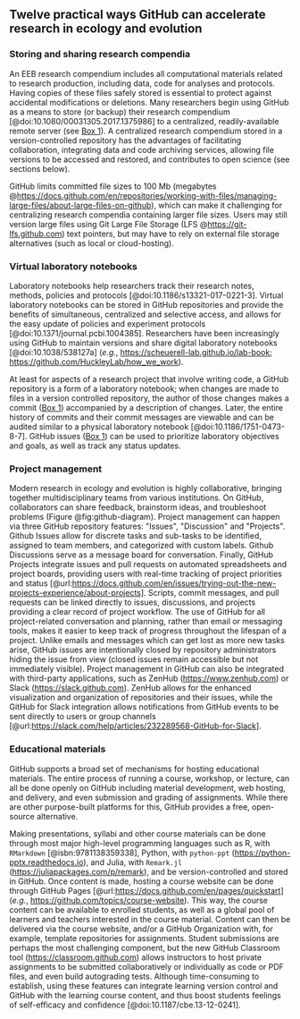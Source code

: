 ## Twelve practical ways GitHub can accelerate research in ecology and evolution

### Storing and sharing research compendia

<!--*contributors to this section: Dylan Gomes, Emma Hudgins, Pedro Braga* -->
An EEB research compendium includes all computational materials related to research production, including data, code for analyses and protocols.
Having copies of these files safely stored is essential to protect against accidental modifications or deletions.
Many researchers begin using GitHub as a means to store (or backup) their research compendium [@doi:10.1080/00031305.2017.1375986] to a centralized, readily-available remote server (see [Box 1](#definitions)).
A centralized research compendium stored in a version-controlled repository has the advantages of facilitating collaboration, integrating data and code archiving services, allowing file versions to be accessed and restored, and contributes to open science (see sections below).

GitHub limits committed file sizes to 100 Mb (megabytes @https://docs.github.com/en/repositories/working-with-files/managing-large-files/about-large-files-on-github), which can make it challenging for centralizing research compendia containing larger file sizes. 
Users may still version large files using Git Large File Storage (LFS @https://git-lfs.github.com) text pointers, but may have to rely on external file storage alternatives (such as local or cloud-hosting).

### Virtual laboratory notebooks

<!--*contributors to this section: RCO* -->
Laboratory notebooks help researchers track their research notes, methods, policies and protocols [@doi:10.1186/s13321-017-0221-3].
Virtual laboratory notebooks can be stored in GitHub repositories and provide the benefits of simultaneous, centralized and selective access, and allows for the easy update of policies and experiment protocols [@doi:10.1371/journal.pcbi.1004385].
Researchers have been increasingly using GitHub to maintain versions and share digital laboratory notebooks [@doi:10.1038/538127a] (_e.g._, <https://scheuerell-lab.github.io/lab-book>; <https://github.com/HuckleyLab/how_we_work>). 

At least for aspects of a research project that involve writing code, a GitHub repository is a form of a laboratory notebook; when changes are made to files in a version controlled repository, the author of those changes makes a commit ([Box 1](#definitions)) accompanied by a description of changes. 
Later, the entire history of commits and their commit messages are viewable and can be audited similar to a physical laboratory notebook [@doi:10.1186/1751-0473-8-7].
GitHub issues ([Box 1](#definitions)) can be used to prioritize laboratory objectives and goals, as well as track any status updates.

### Project management

<!--*Contributors to this section: Kaitlyn Gaynor, Rob Crystal-Ornelas, Pedro Braga*-->

Modern research in ecology and evolution is highly collaborative, bringing together multidisciplinary teams from various institutions.
On GitHub, collaborators can share feedback, brainstorm ideas, and troubleshoot problems (Figure @fig:github-diagram).
Project management can happen via three GitHub repository features: "Issues", "Discussion" and "Projects".
Github Issues allow for discrete tasks and sub-tasks to be identified, assigned to team members, and categorized with custom labels.
Github Discussions serve as a message board for conversation.
Finally, GitHub Projects integrate issues and pull requests on automated spreadsheets and project boards, providing users with real-time tracking of project priorities and status [@url:https://docs.github.com/en/issues/trying-out-the-new-projects-experience/about-projects].
Scripts, commit messages, and pull requests can be linked directly to issues, discussions, and projects providing a clear record of project workflow.
The use of GitHub for all project-related conversation and planning, rather than email or messaging tools, makes it easier to keep track of progress throughout the lifespan of a project.
Unlike emails and messages which can get lost as more new tasks arise, GitHub issues are intentionally closed by repository administrators hiding the issue from view (closed issues remain accessible but not immediately visible).
Project management in GitHub can also be integrated with third-party applications, such as ZenHub (<https://www.zenhub.com>) or Slack (<https://slack.github.com>).
ZenHub allows for the enhanced visualization and organization of repositories and their issues, while the GitHub for Slack integration allows notifications from GitHub events to be sent directly to users or group channels [@url:https://slack.com/help/articles/232289568-GitHub-for-Slack].

### Educational materials

<!-- *contributors to this section: Cole Brookson* -->

GitHub supports a broad set of mechanisms for hosting educational materials.
The entire process of running a course, workshop, or lecture, can all be done openly on GitHub including material development, web hosting, and delivery, and even submission and grading of assignments.
While there are other purpose-built platforms for this, GitHub provides a free, open-source alternative.

Making presentations, syllabi and other course materials can be done through most major high-level programming languages such as R, with `RMarkdown` [@isbn:9781138359338], Python, with `python-ppt` (<https://python-pptx.readthedocs.io>), and Julia, with `Remark.jl` (<https://juliapackages.com/p/remark>), and be version-controlled and stored in GitHub.
Once content is made, hosting a course website can be done through GitHub Pages [@url:https://docs.github.com/en/pages/quickstart] (_e.g._, <https://github.com/topics/course-website>).
This way, the course content can be available to enrolled students, as well as a global pool of learners and teachers interested in the course material.
Content can then be delivered via the course website, and/or a GitHub Organization with, for example, template repositories for assignments.
Student submissions are perhaps the most challenging component, but the new GitHub Classroom tool (<https://classroom.github.com>) allows instructors to host private assignments to be submitted collaboratively or individually as code or PDF files, and even build autograding tests.
Although time-consuming to establish, using these features can integrate learning version control and GitHub with the learning course content, and thus boost students feelings of self-efficacy and confidence [@doi:10.1187/cbe.13-12-0241]. 
